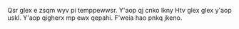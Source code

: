 Qsr glex e zsqm wyv pi temppewwsr. Y'aop qj cnko lkny
Htv glex glex y'aop uskl.
Y'aop qigherx mp ewx qepahi.
F'weia hao pnkq jkeno.